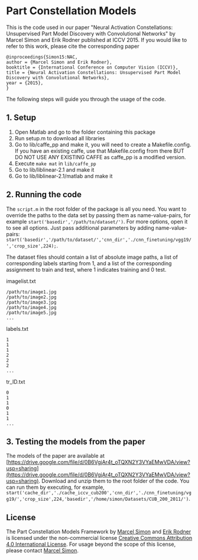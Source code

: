 # Part Constellation Models

This is the code used in our paper "Neural Activation Constellations: Unsupervised Part Model Discovery with Convolutional Networks" by Marcel Simon and Erik Rodner published at ICCV 2015. 
If you would like to refer to this work, please cite the corresponding paper

    @inproceedings{Simon15:NAC,
	author = {Marcel Simon and Erik Rodner},
	booktitle = {International Conference on Computer Vision (ICCV)},
	title = {Neural Activation Constellations: Unsupervised Part Model Discovery with Convolutional Networks},
	year = {2015},
    }

The following steps will guide you through the usage of the code.

## 1. Setup
1. Open Matlab and go to the folder containing this package
2. Run setup.m to download all libraries
3. Go to lib/caffe_pp and make it, you will need to create a Makefile.config. If you have an existing caffe, use that Makefile.config from there BUT DO NOT USE ANY EXISTING CAFFE as caffe_pp is a modified version.
4. Execute `make mat` in `lib/caffe_pp`
5. Go to lib/liblinear-2.1 and make it
6. Go to lib/liblinear-2.1/matlab and make it

## 2. Running the code

The `script.m` in the root folder of the package is all you need. You want to override the paths to the data set by passing them as name-value-pairs, for example `start('basedir','/path/to/dataset/')`. For more options, open it to see all options. Just pass additional parameters by adding name-value-pairs: `start('basedir','/path/to/dataset/','cnn_dir','./cnn_finetuning/vgg19/','crop_size',224);`.

The dataset files should contain a list of absolute image paths, a list of corresponding labels starting from 1, and a list of the corresponding assignment to train and test, where 1 indicates training and 0 test. 


imagelist.txt

```
/path/to/image1.jpg
/path/to/image2.jpg
/path/to/image3.jpg
/path/to/image4.jpg
/path/to/image5.jpg
...
```

labels.txt

```
1
1
1
2
2
2
...
```

tr_ID.txt

```
0
1
1
0
1
1
...
```

## 3. Testing the models from the paper
The models of the paper are available at [https://drive.google.com/file/d/0B6VgjAr4t_oTQXN2Y3VYaEMwVDA/view?usp=sharing](https://drive.google.com/file/d/0B6VgjAr4t_oTQXN2Y3VYaEMwVDA/view?usp=sharing). Download and unzip them to the root folder of the code. You can run them by executing, for example, `start('cache_dir','./cache_iccv_cub200','cnn_dir','./cnn_finetuning/vgg19/','crop_size',224,'basedir','/home/simon/Datasets/CUB_200_2011/')`.

## License 
The Part Constellation Models Framework by [Marcel Simon](http://www.inf-cv.uni-jena.de/simon.html) and [Erik Rodner](http://www.inf-cv.uni-jena.de/rodner.html) is licensed under the non-commercial license [Creative Commons Attribution 4.0 International License](http://creativecommons.org/licenses/by-nc-sa/4.0/). For usage beyond the scope of this license, please contact [Marcel Simon](http://www.inf-cv.uni-jena.de/simon.html).
